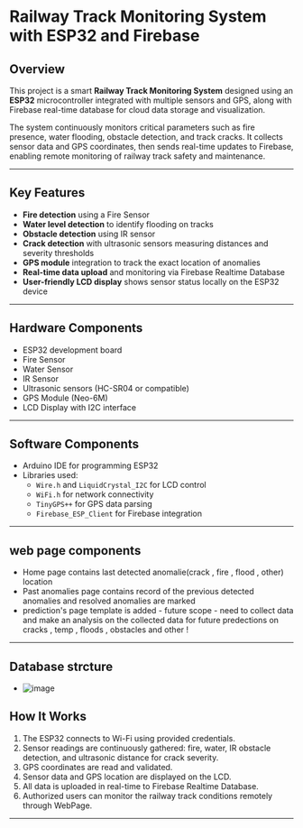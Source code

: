 # Railway Track Monitoring System with ESP32 and Firebase

## Overview
This project is a smart **Railway Track Monitoring System** designed using an **ESP32** microcontroller integrated with multiple sensors and GPS, along with Firebase real-time database for cloud data storage and visualization.

The system continuously monitors critical parameters such as fire presence, water flooding, obstacle detection, and track cracks. It collects sensor data and GPS coordinates, then sends real-time updates to Firebase, enabling remote monitoring of railway track safety and maintenance.

---

## Key Features
- **Fire detection** using a Fire Sensor
- **Water level detection** to identify flooding on tracks
- **Obstacle detection** using IR sensor
- **Crack detection** with ultrasonic sensors measuring distances and severity thresholds
- **GPS module** integration to track the exact location of anomalies
- **Real-time data upload** and monitoring via Firebase Realtime Database
- **User-friendly LCD display** shows sensor status locally on the ESP32 device

---

## Hardware Components
- ESP32 development board
- Fire Sensor
- Water Sensor
- IR Sensor
- Ultrasonic sensors (HC-SR04 or compatible)
- GPS Module (Neo-6M)
- LCD Display with I2C interface

---

## Software Components
- Arduino IDE for programming ESP32
- Libraries used:
  - `Wire.h` and `LiquidCrystal_I2C` for LCD control
  - `WiFi.h` for network connectivity
  - `TinyGPS++` for GPS data parsing
  - `Firebase_ESP_Client` for Firebase integration

---
## web page components
- Home page contains last detected anomalie(crack , fire , flood , other) location 
- Past anomalies page contains record of the previous detected anomalies and resolved anomalies are marked 
- prediction's page template is added - future scope - need to collect data and make an analysis on the collected data for future predections on cracks , temp , floods , obstacles 
  and other !

---

## Database strcture 
- ![image](https://github.com/user-attachments/assets/a829bb42-b604-4fbd-9c50-bac9f9c9179a)

## How It Works
1. The ESP32 connects to Wi-Fi using provided credentials.
2. Sensor readings are continuously gathered: fire, water, IR obstacle detection, and ultrasonic distance for crack severity.
3. GPS coordinates are read and validated.
4. Sensor data and GPS location are displayed on the LCD.
5. All data is uploaded in real-time to Firebase Realtime Database.
6. Authorized users can monitor the railway track conditions remotely through WebPage.

---
